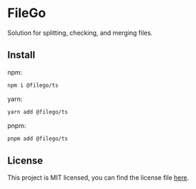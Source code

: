 # FileGo

Solution for splitting, checking, and merging files.

## Install

npm:

```bash
npm i @filego/ts
```

yarn:

```bash
yarn add @filego/ts
```

pnpm:

```bash
pnpm add @filego/ts
```

## License

This project is MIT licensed, you can find the license file [here](./LICENSE).
